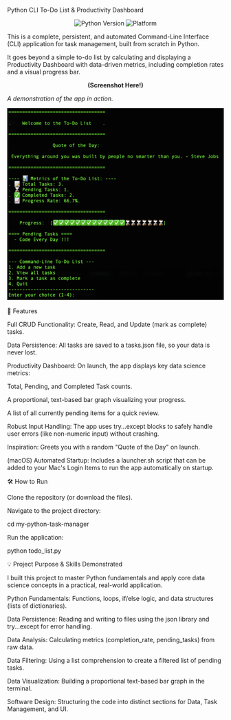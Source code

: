 Python CLI To-Do List & Productivity Dashboard

<p align="center">
<img alt="Python Version" src="https://img.shields.io/badge/Python-3.10+-blue?style=for-the-badge&logo=python">
<img alt="Platform" src="https://img.shields.io/badge/Platform-macOS%20%7C%20Linux%20%7C%20Windows-lightgrey?style=for-the-badge&logo=apple">
</p>

This is a complete, persistent, and automated Command-Line Interface (CLI) application for task management, built from scratch in Python.

It goes beyond a simple to-do list by calculating and displaying a Productivity Dashboard with data-driven metrics, including completion rates and a visual progress bar.

<p align="center">
<strong>(Screenshot Here!)</strong>




<i>A demonstration of the app in action.</i>




![Demo of the Python To-Do App in action](app-demo.png)
</p>

🚀 Features

Full CRUD Functionality: Create, Read, and Update (mark as complete) tasks.

Data Persistence: All tasks are saved to a tasks.json file, so your data is never lost.

Productivity Dashboard: On launch, the app displays key data science metrics:

Total, Pending, and Completed Task counts.

A proportional, text-based bar graph visualizing your progress.

A list of all currently pending items for a quick review.

Robust Input Handling: The app uses try...except blocks to safely handle user errors (like non-numeric input) without crashing.

Inspiration: Greets you with a random "Quote of the Day" on launch.

(macOS) Automated Startup: Includes a launcher.sh script that can be added to your Mac's Login Items to run the app automatically on startup.

🛠️ How to Run

Clone the repository (or download the files).

Navigate to the project directory:

cd my-python-task-manager


Run the application:

python todo_list.py


💡 Project Purpose & Skills Demonstrated

I built this project to master Python fundamentals and apply core data science concepts in a practical, real-world application.

Python Fundamentals: Functions, loops, if/else logic, and data structures (lists of dictionaries).

Data Persistence: Reading and writing to files using the json library and try...except for error handling.

Data Analysis: Calculating metrics (completion_rate, pending_tasks) from raw data.

Data Filtering: Using a list comprehension to create a filtered list of pending tasks.

Data Visualization: Building a proportional text-based bar graph in the terminal.

Software Design: Structuring the code into distinct sections for Data, Task Management, and UI.
